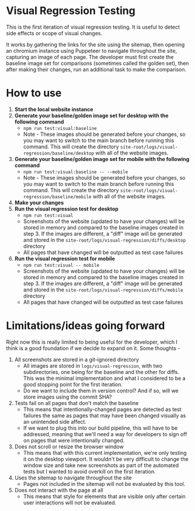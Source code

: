 # Visual Regression Testing

This is the first iteration of visual regression testing. It is useful to detect side effects or scope of visual changes.

It works by gathering the links for the site using the sitemap, then opening an chromium instance using Puppeteer to navigate throughout the site, capturing an image of each page. The developer must first create the baseline image set for comparisons (sometimes called the golden set), then after making their changes, run an additional task to make the comparison.

# How to use
1. **Start the local website instance**
2. **Generate your baseline/golden image set for desktop with the following command** 
    - `npm run test:visual:baseline`
    - Note - These images should be generated before your changes, so you may want to switch to the main branch before running this command. This will create the directory `site-root/logs/visual-regression/baseline/desktop` with all of the website images.
3. **Generate your baseline/golden image set for mobile with the following command** 
    - `npm run test:visual:baseline -- --mobile`
    - Note - These images should be generated before your changes, so you may want to switch to the main branch before running this command. This will create the directory `site-root/logs/visual-regression/baseline/mobile` with all of the website images.
3. **Make your changes**
4. **Run the visual regression test for desktop**
    - `npm run test:visual`
    - Screenshots of the website (updated to have your changes) will be stored in memory and compared to the baseline images created in step 3. If the images are different, a "diff" image will be generated and stored in the `site-root/logs/visual-regression/diffs/desktop` directory
    - All pages that have changed will be outputted as test case failures
5. **Run the visual regression test for mobile**
    - `npm run test:visual -- mobile`
    - Screenshots of the website (updated to have your changes) will be stored in memory and compared to the baseline images created in step 3. If the images are different, a "diff" image will be generated and stored in the `site-root/logs/visual-regression/diffs/mobile` directory
    - All pages that have changed will be outputted as test case failures

# Limitations/ideas going forward
Right now this is really limited to being useful for the developer, which I think is a good foundation if we decide to expand on it. Some thoughts -
1. All screenshots are stored in a git-ignored directory
    - All images are stored in `logs/visual-regression`, with two subdirectories, one being for the baseline and the other for diffs. This was the minimal implementation and what I considered to be a good stopping point for the first iteration.
    - Do we want to include them in version control? And if so, will we store images using the commit SHA?
2. Tests fail on all pages that don't match the baseline
    - This means that intentionally-changed pages are detected as test failures the same as pages that may have been changed visually as an unintended side affect. 
    - If we want to plug this into our build pipeline, this will have to be addressed, meaning that we'll need a way for developers to sign off on pages that were intentionally changed.
3. Does not scroll or resize the browser window
    - This means that with this current implementation, we're only testing it on the desktop viewport. It wouldn't be very difficult to change the window size and take new screenshots as part of the automated tests but I wanted to avoid overkill on the first iteration.
4. Uses the sitemap to navigate throughout the site
    - Pages not included in the sitemap will not be evaluated by this tool. 
5. Does not interact with the page at all
    - This means that style for elements that are visible only after certain user interactions will not be evaluated.

